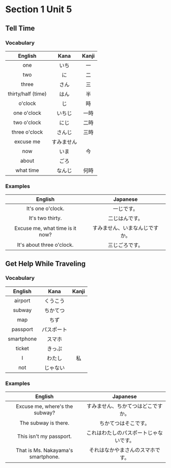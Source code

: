 # Section 1 Unit 5
## Tell Time
### Vocabulary
| English | Kana | Kanji |
|:-------:|:----:|:-----:|
| one | いち | 一 |
| two | に | 二 |
| three | さん | 三 |
| thirty/half (time) | はん | 半 |
| o'clock | じ | 時 |
| one o'clock | いちじ | 一時 |
| two o'clock | にじ | 二時 |
| three o'clock | さんじ | 三時 |
| excuse me | すみません | |
| now | いま | 今 |
| about | ごろ | |
| what time | なんじ | 何時 |

### Examples
| English | Japanese |
|:-------:|:--------:|
| It's one o'clock. | 一じです。 |
| It's two thirty. | 二じはんです。 |
| Excuse me, what time is it now? | すみません、いまなんじですか。 |
| It's about three o'clock. | 三じごろです。 |

## Get Help While Traveling
### Vocabulary
| English | Kana | Kanji |
|:-------:|:----:|:-----:|
| airport | くうこう | |
| subway | ちかてつ | |
| map | ちず | |
| passport | パスポート | |
| smartphone | スマホ | |
| ticket | きっぷ | |
| I | わたし | 私 |
| not | じゃない | |

### Examples
| English | Japanese |
|:-------:|:--------:|
| Excuse me, where's the subway? | すみません、ちかてつはどこですか。 |
| The subway is there. | ちかてつはそこです。 |
| This isn't my passport. | これはわたしのパスポートじゃないです。 |
| That is Ms. Nakayama's smartphone. | それはなかやまさんのスマホです。 |
